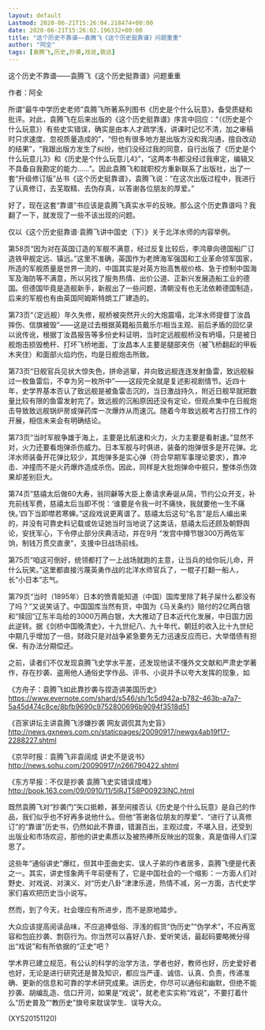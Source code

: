 ```yaml
---
layout: default
Lastmod: 2020-06-21T15:26:04.218474+00:00
date: 2020-06-21T15:26:02.196332+00:00
title: "这个历史不靠谱——袁腾飞《这个历史挺靠谱》问题重重"
author: "阿全"
tags: [袁腾飞,历史,抄袭,戏说,致远]
---
```


这个历史不靠谱——袁腾飞《这个历史挺靠谱》问题重重

作者：阿全

所谓“最牛中学历史老师”袁腾飞所著系列图书《历史是个什么玩意》，备受质疑和批评。对此，袁腾飞在后来出版的《这个历史挺靠谱》序言中回应：“（《历史是个什么玩意》）有些史实错误，确实是由本人才疏学浅，讲课时记忆不清，加之审稿时只求速度、忽视质量造成的”，“但也有很多地方是出版方没和我沟通，擅自改动的结果”，“我跟出版方发生了纠纷，他们没经过我的同意，自行出版了《历史是个什么玩意儿3》和《历史是个什么玩意儿4》”，“这两本书都没经过我审定，编辑又不具备自我勘定的能力……”。因此袁腾飞和就职校方重新联系了出版社，出了一套“升级修订版”丛书《这个历史挺靠谱》，袁腾飞说：“在这次出版过程中，我进行了认真修订，去芜取精、去伪存真，以答谢各位朋友的厚爱。”

好了，现在这套“靠谱”书应该是袁腾飞真实水平的反映。那么这个历史靠谱吗？我翻了一下，就发现了一些不该出现的问题。

仅以《这个历史挺靠谱·袁腾飞讲中国史（下）》关于北洋水师的内容举例。

第58页“因为对在英国订造的军舰不满意，经过反复比较后，李鸿章向德国船厂订造铁甲舰定远、镇远。”这里不准确，英国作为老牌海军强国和工业革命领军国家，所造的军舰质量是世界一流的，中国其实是对英方抬高售舰价格、急于控制中国海军及海防等不满意，所以另找了服务热情、出价公道、正新兴发展造船工业的德国。但德国毕竟是造舰新手，新舰出了一些问题，清朝没有也无法依赖德国制造，后来的军舰也有由英国阿姆斯特朗工厂建造的。

第73页“（定远舰）年久失修，舰桥被突然开火的大炮震塌，北洋水师提督丁汝昌摔伤、信旗被毁”——这是过去根据英籍船员戴乐尓相当主观、前后矛盾的回忆录以讹传讹，根据丁汝昌报告等多份史料证明，当时定远舰舰桥没有坍塌，只是被日舰炮击损毁桅杆、打坏飞桥地面，丁汝昌本人主要是腿部夹伤（被飞桥翻起的甲板木夹住）和面部火焰灼伤，均是日舰炮击所致。

第73页“日舰官兵见状大惊失色，拼命逃窜，并向致远舰连连发射鱼雷，致远舰躲过一枚鱼雷后，不幸为另一枚所中”——这段完全就是复述影视剧情节。近四十年，史学界基本否认了致远舰是被鱼雷击沉的，当日激战持久，附近日舰早就把数量比较有限的鱼雷发射完了。致远舰的沉船原因还没有定论，但观点集中在日舰炮击导致致远舰锅炉房或弹药库一次爆炸从而速沉。随着今年致远舰考古打捞工作的开展，相信未来会有明确结论。

第73页“当时军舰争雄于海上，主要是比航速和火力，火力主要是看射速。”显然不对，火力还要看炮弹杀伤威力。日本军舰与时俱进，装备的炮弹很多是开花弹。北洋水师装备开花弹比较少，其炮弹多是实心弹（符合早期军事理论要求），靠冲击、冲撞而不是火药爆炸造成杀伤。因此，同样是大批炮弹命中舰只，整体杀伤效果却差别巨大。

第74页“慈禧太后做60大寿，翁同龢等大臣上奏请求寿诞从简，节约公众开支，补充前线军费，慈禧太后当即不悦：‘谁要是令我一时不痛快，我就要他一生不痛快。’四下当即噤若寒蝉。”这段戏说更离谱了。慈禧太后这句“名言”是后人编出来的，并没有可靠史料记载或佐证她当时当地说了这类话，慈禧太后还顾及朝野舆论，安抚军心，下令停止部分庆典活动，并在9月 “发宫中撙节银300万两佐军饷，制钱万贯交直隶”，支援中日战场前线。

第75页“咱这可倒好，统领都打了一上战场就跑的主意，让当兵的给你玩儿命，开什么玩笑。”这里都直接污蔑英勇作战的北洋水师官兵了，一棍子打翻一船人，长“小日本”志气。

第79页“当时（1895年）日本的愤青能知道（中国）国库里除了耗子屎什么都没有了吗？”又说笑话了。中国国库当然有货，中国为《马关条约》赔付的2亿两白银和“赎回”辽东半岛给的3000万两白银，大大推动了日本近代化发展，中日国力因此逆转。据《剑桥中国晚清史》，十九世纪八、九十年代，朝廷的收入比十九世纪中期几乎增加了一倍，财政只是对战争紧急要务无力迅速反应而已，大举借债有担保、有办法分期偿还。

之前，读者们不仅发现袁腾飞史学水平差，还发现他读不懂外文文献和严肃史学著作，存在抄袭、盗用他人通俗史学作品、评书、小说并予以夸大发挥的现象，如

《方舟子：袁腾飞如此靠抄袭与捏造讲美国历史》　　https://www.evernote.com/shard/s546/sh/1c5d942a-b782-463b-a7a7-5a45d474c8ce/8bfb9690c9752800696b9094f3518d51

《百家讲坛主讲袁腾飞涉嫌抄袭 网友调侃其为史盲》　　http://news.gxnews.com.cn/staticpages/20090917/newgx4ab19f17-2288227.shtml

《京华时报：袁腾飞非袁阔成 讲史不是说书》　　http://news.sohu.com/20090917/n266790422.shtml

《东方早报：不仅是抄袭 袁腾飞史实错误成堆》　　http://book.163.com/09/0910/11/5IRJT58P00923INC.html

既然袁腾飞对“抄袭门”矢口抵赖，甚至间接否认《历史是个什么玩意》是自己的作品，我们似乎也不好再多说他什么。但他“答谢各位朋友的厚爱”、“进行了认真修订”的“靠谱”历史书，仍然如此不靠谱，错漏百出，主观过度，不堪入目，还受到出版业和市场欢迎，那他的讲史素质以及被热捧所反映出的现象，真是值得人们深思了。

这些年“通俗讲史”爆红，但其中歪曲史实、误人子弟的作者居多，袁腾飞便是代表之一。其实，讲史怪象两千年前便有了，它是中国社会的一个缩影：一方面人们对野史、对戏说、对演义、对“历史八卦”津津乐道，热情不减，另一方面，古代史学家们喜欢把历史当小说写。

然而，到了今天，社会理应有所进步，而不是原地踏步。

大众应该提高阅读品味，不应追捧低俗、浮浅的假货“伪历史”“伪学术”，不应再宽容和包庇抄袭、剽窃行为。你当然可以喜好八卦、爱听笑话，最起码要略微分得出“戏说”和有所依据的“正史”吧？

学术界已建立规范，有公认的科学的治学方法，学者也好，教师也好，历史爱好者也好，无论是进行研究还是普及知识，都应当严谨、诚信、认真、负责，传递准确、更新的信息和可靠的学术研究成果。讲历史，你尽可以通俗和幽默，但绝不能抄袭、胡编乱造、信口开河，如果是“戏说”，就老老实实称“戏说”，不要打着什么“历史普及”“教历史”旗号来耽误学生、误导大众。

(XYS20151120)

